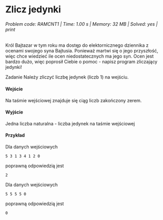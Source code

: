 # Zlicz jedynki
###### Problem code: RAMCNT1 \| Time: 1.00 s \| Memory: 32 MB \| Solved: yes \| print

Król Bajtazar w tym roku ma dostęp do elektornicznego dziennika z ocenami swojego syna Bajtusia. Ponieważ martwi się o jego przyszłość, więc chce wiedzieć ile ocen niedostatecznych ma jego syn. Ocen jest bardzo dużo, więc poprosił Ciebie o pomoc - napisz program zliczający jedynki!

Zadanie
Należy zliczyć liczbę jedynek (liczb 1) na wejściu.

#### Wejście
Na taśmie wejściowej znajduje się ciąg liczb zakończony zerem.

#### Wyjście
Jedna liczba naturalna - liczba jedynek na taśmie wejściowej

#### Przykład
Dla danych wejściowych

```
5 3 1 3 4 1 2 0
```
poprawną odpowiedzią jest
```
2
```
Dla danych wejściowych

```
5 5 5 5 0
```
poprawną odpowiedzią jest
```
0
```

